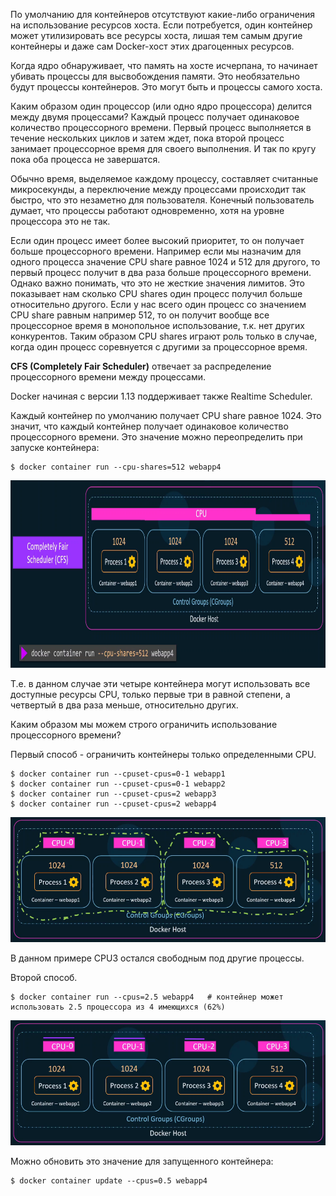 По умолчанию для контейнеров отсутствуют какие-либо ограничения на использование ресурсов хоста. Если потребуется, один контейнер может утилизировать все ресурсы хоста, лишая тем самым другие контейнеры и даже сам Docker-хост этих драгоценных ресурсов.

Когда ядро обнаруживает, что память на хосте исчерпана, то начинает убивать процессы для высвобождения памяти. Это необязательно будут процессы контейнеров. Это могут быть и процессы самого хоста.

Каким образом один процессор (или одно ядро процессора) делится между двумя процессами? Каждый процесс получает одинаковое количество процессорного времени. Первый процесс выполняется в течение нескольких циклов и затем ждет, пока второй процесс занимает процессорное время для своего выполнения. И так по кругу пока оба процесса не завершатся.

Обычно время, выделяемое каждому процессу, составляет считанные микросекунды, а переключение между процессами происходит так быстро, что это незаметно для пользователя. Конечный пользователь думает, что процессы работают одновременно, хотя на уровне процессора это не так.

Если один процесс имеет более высокий приоритет, то он получает больше процессорного времени. Например если мы назначим для одного процесса значение CPU share равное 1024 и 512 для другого, то первый процесс получит в два раза больше процессорного времени. Однако важно понимать, что это не жесткие значения лимитов. Это показывает нам сколько CPU shares один процесс получил больше относительно другого. Если у нас всего один процесс со значением CPU share равным например 512, то он получит вообще все процессорное время в монопольное использование, т.к. нет других конкурентов. Таким образом CPU shares играют роль только в случае, когда один процесс соревнуется с другими за процессорное время.

**CFS (Completely Fair Scheduler)** отвечает за распределение процессорного времени между процессами.

Docker начиная с версии 1.13 поддерживает также Realtime Scheduler.

Каждый контейнер по умолчанию получает CPU share равное 1024. Это значит, что каждый контейнер получает одинаковое количество процессорного времени. Это значение можно переопределить при запуске контейнера:

```shell
$ docker container run --cpu-shares=512 webapp4
```

<img src="image.png" width="800" height="300"><br>

Т.е. в данном случае эти четыре контейнера могут использовать все доступные ресурсы CPU, только первые три в равной степени, а четвертый в два раза меньше, относительно других.

Каким образом мы можем строго ограничить использование процессорного времени?

Первый способ - ограничить контейнеры только определенными CPU.

```shell
$ docker container run --cpuset-cpus=0-1 webapp1
$ docker container run --cpuset-cpus=0-1 webapp2
$ docker container run --cpuset-cpus=2 webapp3
$ docker container run --cpuset-cpus=2 webapp4
```

<img src="image-1.png" width="600" height="200"><br>

В данном примере CPU3 остался свободным под другие процессы.

Второй способ.

```shell
$ docker container run --cpus=2.5 webapp4   # контейнер может использовать 2.5 процессора из 4 имеющихся (62%)
```

<img src="image-2.png" width="600" height="200"><br>

Можно обновить это значение для запущенного контейнера:

```shell
$ docker container update --cpus=0.5 webapp4
```